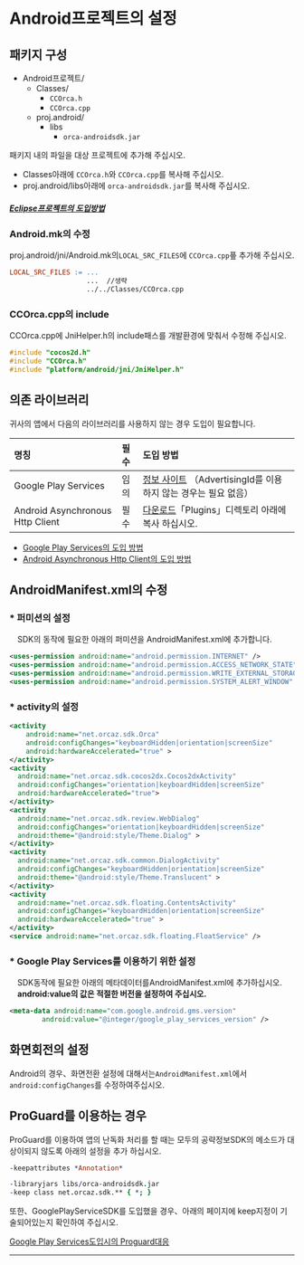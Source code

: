 # Android프로젝트의 설정

## 패키지 구성
* Android프로젝트/
  * Classes/
    * `CCOrca.h`
    * `CCOrca.cpp`
  * proj.android/
    * libs
      * `orca-androidsdk.jar`


패키지 내의 파일을 대상 프로젝트에 추가해 주십시오.
  * Classes아래에 `CCOrca.h`와 `CCOrca.cpp`를 복사해 주십시오.
  * proj.android/libs아래에 `orca-androidsdk.jar`를 복사해 주십시오.

##### [Eclipse프로젝트의 도입방법](/lang/ja/doc/integration/eclipse)

### Android.mk의 수정

proj.android/jni/Android.mk의`LOCAL_SRC_FILES`에 `CCOrca.cpp`픞 추가해 주십시오.

```mk
LOCAL_SRC_FILES := ...
                   ...  //생략
                   ../../Classes/CCOrca.cpp
```

### CCOrca.cpp의 include

CCOrca.cpp에 JniHelper.h의 include패스를 개발환경에 맞춰서 수정해 주십시오.

 ```c++
#include "cocos2d.h"
#include "CCOrca.h"
#include "platform/android/jni/JniHelper.h"
 ```

## 의존 라이브러리

귀사의 앱에서 다음의 라이브러리를 사용하지 않는 경우 도입이 필요합니다.

|명칭|필수|도입 방법|
|:--|:--|:--|
|Google Play Services|임의|[정보 사이트](https://developers.google.com/android/guides/setup)  （AdvertisingId를 이용하지 않는 경우는 필요 없음）|
|Android Asynchronous Http Client|필수|[다운로드](http://loopj.com/android-async-http/)「Plugins」디렉토리 아래에 복사 하십시오.|
* [Google Play Services의 도입 방법](/lang/ja/doc/google_play_services)
* [Android Asynchronous Http Client의 도입 방법](/lang/ja/doc/async_http)

## AndroidManifest.xml의 수정

### * 퍼미션의 설정

　SDK의 동작에 필요한 아래의 퍼미션을 AndroidManifest.xml에 추가합니다.

```xml
<uses-permission android:name="android.permission.INTERNET" />
<uses-permission android:name="android.permission.ACCESS_NETWORK_STATE" />
<uses-permission android:name="android.permission.WRITE_EXTERNAL_STORAGE" />
<uses-permission android:name="android.permission.SYSTEM_ALERT_WINDOW" />
```

### * activity의 설정

```xml
<activity
    android:name="net.orcaz.sdk.Orca"
    android:configChanges="keyboardHidden|orientation|screenSize"
    android:hardwareAccelerated="true" >
</activity>        
<activity
  android:name="net.orcaz.sdk.cocos2dx.Cocos2dxActivity"
  android:configChanges="orientation|keyboardHidden|screenSize"
  android:hardwareAccelerated="true">
</activity>
<activity
  android:name="net.orcaz.sdk.review.WebDialog"
  android:configChanges="orientation|keyboardHidden|screenSize"
  android:theme="@android:style/Theme.Dialog" >
</activity>
<activity
  android:name="net.orcaz.sdk.common.DialogActivity"
  android:configChanges="keyboardHidden|orientation|screenSize"
  android:theme="@android:style/Theme.Translucent" >
</activity>
<activity
  android:name="net.orcaz.sdk.floating.ContentsActivity"
  android:configChanges="keyboardHidden|orientation|screenSize"
  android:hardwareAccelerated="true" >
</activity>
<service android:name="net.orcaz.sdk.floating.FloatService" />
```

### * Google Play Services를 이용하기 위한 설정
　SDK동작에 필요한 아래의 메타데이터를AndroidManifest.xml에 추가하십시오.  
　**android:value의 값은 적절한 버전을 설정하여 주십시오.**
```xml
<meta-data android:name="com.google.android.gms.version"
        android:value="@integer/google_play_services_version" />
```

## 화면회전의 설정

Android의 경우、화면전환 설정에 대해서는`AndroidManifest.xml`에서`android:configChanges`를 수정하여주십시오.

## ProGuard를 이용하는 경우

ProGuard를 이용하여 앱의 난독화 처리를 할 때는 모두의 공략정보SDK의 메소드가 대상이되지 않도록 아래의 설정을 추가 하십시오.

```prolog
-keepattributes *Annotation*

-libraryjars libs/orca-androidsdk.jar
-keep class net.orcaz.sdk.** { *; }
```

또한、GooglePlayServiceSDK를 도입했을 경우、아래의 페이지에 keep지정이 기술되어있는지 확인하여 주십시오.

[Google Play Services도입시의 Proguard대응](https://developer.android.com/google/play-services/setup.html#Proguard)

----
